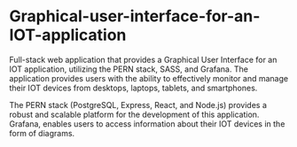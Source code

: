 # Graphical-user-interface-for-an-IOT-application

Full-stack web application that provides a Graphical User Interface for an IOT application, utilizing the PERN stack, SASS, and Grafana. 
The application provides users with the ability to effectively monitor and manage their IOT devices from desktops, laptops, tablets, and smartphones.

The PERN stack (PostgreSQL, Express, React, and Node.js) provides a robust and scalable platform for the development of this application.
Grafana, enables users to access information about their IOT devices in the form of diagrams. 
